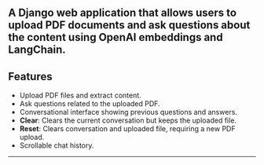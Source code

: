 A Django web application that allows users to upload PDF documents and ask questions about the content using OpenAI embeddings and LangChain.
---
## Features

- Upload PDF files and extract content.
- Ask questions related to the uploaded PDF.
- Conversational interface showing previous questions and answers.
- **Clear**: Clears the current conversation but keeps the uploaded file.
- **Reset**: Clears conversation and uploaded file, requiring a new PDF upload.
- Scrollable chat history.
---
